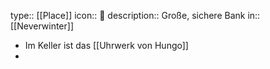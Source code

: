 type:: [[Place]]
icon:: 🏰
description:: Große, sichere Bank
in:: [[Neverwinter]]

- Im Keller ist das [[Uhrwerk von Hungo]]
-
